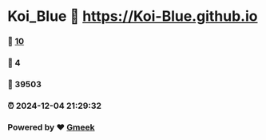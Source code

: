 # Koi_Blue :link: https://Koi-Blue.github.io 
### :page_facing_up: [10](https://Koi-Blue.github.io/tag.html) 
### :speech_balloon: 4 
### :hibiscus: 39503 
### :alarm_clock: 2024-12-04 21:29:32 
### Powered by :heart: [Gmeek](https://github.com/Meekdai/Gmeek)
